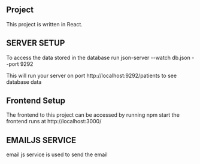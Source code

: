 ## Project
This project is written in React.

## SERVER SETUP
To access the data stored in the database run 
json-server --watch db.json --port 9292

This will run your server on port http://localhost:9292/patients to see database data


## Frontend Setup
The frontend to this project  can be accessed by running 
npm start
the frontend runs at http://localhost:3000/

## EMAILJS SERVICE
email js service is used to send the email